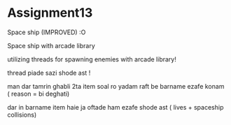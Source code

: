 # Assignment13
Space ship (IMPROVED) :O

Space ship with arcade library

utilizing threads for spawning enemies with arcade library!


thread piade sazi shode ast !

man dar tamrin ghabli 2ta item soal ro yadam raft be barname ezafe konam ( reason = bi deghati)

dar in barname item haie ja oftade ham ezafe shode ast ( lives + spaceship collisions)


